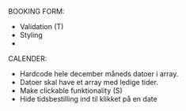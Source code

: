 BOOKING FORM:

- Validation (T)
- Styling
-

CALENDER:

- Hardcode hele december måneds datoer i array.
- Datoer skal have et array med ledige tider.
- Make clickable funktionality (S)
- Hide tidsbestilling ind til klikket på en date
